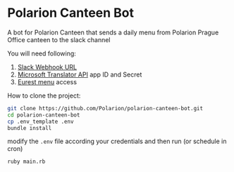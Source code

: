 # Polarion Canteen Bot

A bot for Polarion Canteen that sends a daily menu from Polarion Prague Office canteen to the slack channel

You will need following:

1. [Slack Webhook URL](https://my.slack.com/services/new/incoming-webhook/) 
2. [Microsoft Translator API](https://www.microsoft.com/en-us/translator/getstarted.aspx) app ID and Secret
3. [Eurest menu](https://restaurace.eurest.cz/Pages/Client/Restaurant/MenuCard.aspx) access

How to clone the project:
```bash
git clone https://github.com/Polarion/polarion-canteen-bot.git
cd polarion-canteen-bot
cp .env_template .env
bundle install
```

modify the `.env` file according your credentials and then run (or schedule in cron)
```
ruby main.rb
```
